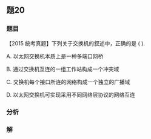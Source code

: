 ## 题20
### 题目
【2015 统考真题】下列关于交换机的叙述中，正确的是 ( ).

A. 以太网交换机本质上是一种多端口网桥

B. 通过交换机互连的一组工作站构成一个冲突域

C. 交换机每个接口所连的网络构成一个独立的广播域

D. 以太网交换机可实现采用不同网络层协议的网络互连
### 分析

### 解